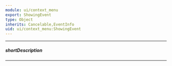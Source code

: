 ```yaml
---
module: ui/context_menu
export: ShowingEvent
type: Object
inherits: Cancelable,EventInfo
uid: ui/context_menu:ShowingEvent
---
```

---
##### shortDescription
<!-- Description goes here -->

---
<!-- Description goes here -->